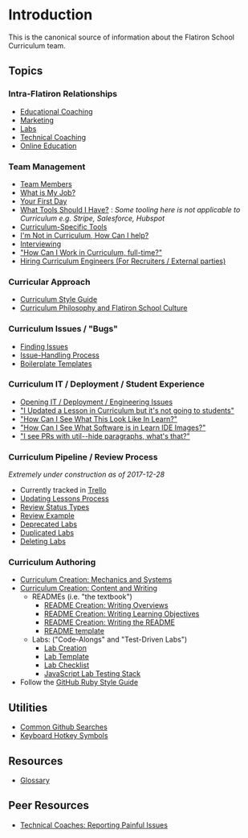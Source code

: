 # Introduction

This is the canonical source of information about the Flatiron School Curriculum team.

## Topics

### Intra-Flatiron Relationships

* [Educational Coaching](./collab-educ-coaching.md)
* [Marketing](./collab-marketing.md)
* [Labs](./collab-labs.md)
* [Technical Coaching](./collab-tech-coaching.md)
* [Online Education](./collab-online-education.md)

### Team Management

* [Team Members](./team_members.md)
* [What is My Job?](./the_job.md)
* [Your First Day](./first_day.md)
* [What Tools Should I Have?][tooldoc] : _Some tooling here is not applicable to
  Curriculum e.g. Stripe, Salesforce, Hubspot_
* [Curriculum-Specific Tools](./curtools.md)
* [I'm Not in Curriculum, How Can I help?](./casual_contrib.md)
* [Interviewing](./interviewing.md)
* ["How Can I Work in Curriculum, full-time?"](./interviewing-pitch.md)
* [Hiring Curriculum Engineers (For Recruiters / External parties)](./hiring.md)

### Curricular Approach

* [Curriculum Style Guide](./style_guide.md)
* [Curriculum Philosophy and Flatiron School Culture](./philo_and_culture.md)

### Curriculum Issues / "Bugs"

* [Finding Issues](./finding-issues.md)
* [Issue-Handling Process](./issue-handling-process.md)
* [Boilerplate Templates](./saved-replies)

### Curriculum IT / Deployment / Student Experience

* [Opening IT / Deployment / Engineering Issues](./it-reporting.md)
* ["I Updated a Lesson in Curriculum but it's not going to students"](./it-dep-1.md)
* ["How Can I See What This Look Like In Learn?"](./it-learn-display.md)
* ["How Can I See What Software is in Learn IDE Images?"](./learn-images.md)
* ["I see PRs with util--hide paragraphs, what's that?"](./github-backlinks.md)

### Curriculum Pipeline / Review Process

_Extremely under construction as of 2017-12-28_
* Currently tracked in [Trello](https://trello.com/b/dujVgBTU/curriculum-big-issues)
* [Updating Lessons Process](./updating-lessons-process.md)
* [Review Status Types](./pipeline-review_status_types.md)
* [Review Example](./review-example.md)
* [Deprecated Labs](./deprecated-labs.md)
* [Duplicated Labs](./duplicated-labs.md)
* [Deleting Labs](./deleting-labs.md)

### Curriculum Authoring

* [Curriculum Creation: Mechanics and Systems](./creation-mechanics_and_systems.md)
* [Curriculum Creation: Content and Writing](./creation-content_and_writing.md)
  * READMEs (i.e. "the textbook")
    * [README Creation: Writing Overviews](./creation-content-focus-overviews.md)
    * [README Creation: Writing Learning Objectives](./creation-content-focus-learning_objectives.md)
    * [README Creation: Writing the README](./creation-content-focus-writing_readme.md)
    * [README template](./creation-content-focus-readme_template.md)
  * Labs: ("Code-Alongs" and "Test-Driven Labs")
    * [Lab Creation](./creation-lab-materials.md)
    * [Lab Template](./lab-template.md)
    * [Lab Checklist](./lab-checklist.md)
    * [JavaScript Lab Testing Stack](./javascript-lab-testing-stack.md)
* Follow the [GitHub Ruby Style Guide](https://github.com/bbatsov/ruby-style-guide)

## Utilities

  * [Common Github Searches](./github-searches.md)
  * [Keyboard Hotkey Symbols](./keyboard-symbols.md)

## Resources

* [Glossary](./glossary.md)

## Peer Resources

* [Technical Coaches: Reporting Painful Issues](./tc-painful-issues.md)

[tooldoc]: https://docs.google.com/document/d/1p617rtI3H9aw527ve5TDJRTwWez1fXS8yUEaI1cR-MA/edit
